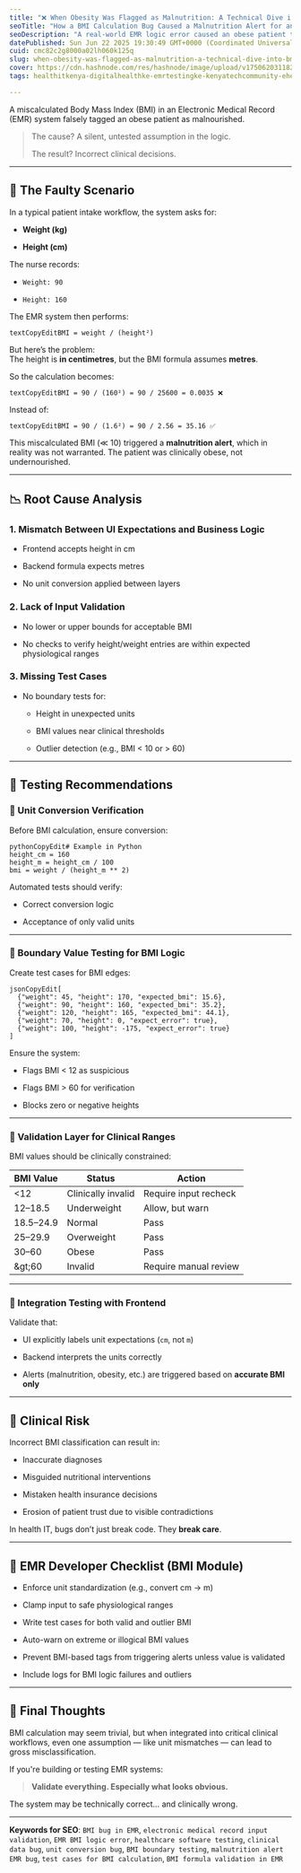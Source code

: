 ```yaml
---
title: "❌ When Obesity Was Flagged as Malnutrition: A Technical Dive into BMI Calculation Errors in EMRs"
seoTitle: "How a BMI Calculation Bug Caused a Malnutrition Alert for an Obese Pat"
seoDescription: "A real-world EMR logic error caused an obese patient to be flagged as malnourished due to a faulty BMI calculation. This blog explores key EMR testing lesso"
datePublished: Sun Jun 22 2025 19:30:49 GMT+0000 (Coordinated Universal Time)
cuid: cmc82c2g8000a02lh060k125q
slug: when-obesity-was-flagged-as-malnutrition-a-technical-dive-into-bmi-calculation-errors-in-emrs
cover: https://cdn.hashnode.com/res/hashnode/image/upload/v1750620311827/5d9f59e1-e3b2-497e-883f-14f71f46ecc4.png
tags: healthitkenya-digitalhealthke-emrtestingke-kenyatechcommunity-ehealthkenya

---
```


A miscalculated Body Mass Index (BMI) in an Electronic Medical Record (EMR) system falsely tagged an obese patient as malnourished.

> The cause? A silent, untested assumption in the logic.
> 
> The result? Incorrect clinical decisions.

---

## 🩻 The Faulty Scenario

In a typical patient intake workflow, the system asks for:

* **Weight (kg)**
    
* **Height (cm)**
    

The nurse records:

* `Weight: 90`
    
* `Height: 160`
    

The EMR system then performs:

```plaintext
textCopyEditBMI = weight / (height²)
```

But here’s the problem:  
The height is **in centimetres**, but the BMI formula assumes **metres**.

So the calculation becomes:

```plaintext
textCopyEditBMI = 90 / (160²) = 90 / 25600 = 0.0035 ❌
```

Instead of:

```plaintext
textCopyEditBMI = 90 / (1.6²) = 90 / 2.56 = 35.16 ✅
```

This miscalculated BMI (≪ 10) triggered a **malnutrition alert**, which in reality was not warranted. The patient was clinically obese, not undernourished.

---

## 📉 Root Cause Analysis

### 1\. **Mismatch Between UI Expectations and Business Logic**

* Frontend accepts height in cm
    
* Backend formula expects metres
    
* No unit conversion applied between layers
    

### 2\. **Lack of Input Validation**

* No lower or upper bounds for acceptable BMI
    
* No checks to verify height/weight entries are within expected physiological ranges
    

### 3\. **Missing Test Cases**

* No boundary tests for:
    
    * Height in unexpected units
        
    * BMI values near clinical thresholds
        
    * Outlier detection (e.g., BMI &lt; 10 or &gt; 60)
        

---

## 🧪 Testing Recommendations

### 🔹 Unit Conversion Verification

Before BMI calculation, ensure conversion:

```plaintext
pythonCopyEdit# Example in Python
height_cm = 160
height_m = height_cm / 100
bmi = weight / (height_m ** 2)
```

Automated tests should verify:

* Correct conversion logic
    
* Acceptance of only valid units
    

---

### 🔹 Boundary Value Testing for BMI Logic

Create test cases for BMI edges:

```plaintext
jsonCopyEdit[
  {"weight": 45, "height": 170, "expected_bmi": 15.6},
  {"weight": 90, "height": 160, "expected_bmi": 35.2},
  {"weight": 120, "height": 165, "expected_bmi": 44.1},
  {"weight": 70, "height": 0, "expect_error": true},
  {"weight": 100, "height": -175, "expect_error": true}
]
```

Ensure the system:

* Flags BMI &lt; 12 as suspicious
    
* Flags BMI &gt; 60 for verification
    
* Blocks zero or negative heights
    

---

### 🔹 Validation Layer for Clinical Ranges

BMI values should be clinically constrained:

| BMI Value | Status | Action |
| --- | --- | --- |
| &lt;12 | Clinically invalid | Require input recheck |
| 12–18.5 | Underweight | Allow, but warn |
| 18.5–24.9 | Normal | Pass |
| 25–29.9 | Overweight | Pass |
| 30–60 | Obese | Pass |
| \&gt;60 | Invalid | Require manual review |

---

### 🔹 Integration Testing with Frontend

Validate that:

* UI explicitly labels unit expectations (`cm`, not `m`)
    
* Backend interprets the units correctly
    
* Alerts (malnutrition, obesity, etc.) are triggered based on **accurate BMI only**
    

---

## 🚨 Clinical Risk

Incorrect BMI classification can result in:

* Inaccurate diagnoses
    
* Misguided nutritional interventions
    
* Mistaken health insurance decisions
    
* Erosion of patient trust due to visible contradictions
    

In health IT, bugs don’t just break code. They **break care**.

---

## 🧰 EMR Developer Checklist (BMI Module)

* Enforce unit standardization (e.g., convert cm → m)
    
* Clamp input to safe physiological ranges
    
* Write test cases for both valid and outlier BMI
    
* Auto-warn on extreme or illogical BMI values
    
* Prevent BMI-based tags from triggering alerts unless value is validated
    
* Include logs for BMI logic failures and outliers
    

---

## 🧠 Final Thoughts

BMI calculation may seem trivial, but when integrated into critical clinical workflows, even one assumption — like unit mismatches — can lead to gross misclassification.

If you're building or testing EMR systems:

> **Validate everything. Especially what looks obvious.**

The system may be technically correct… and clinically wrong.

---

**Keywords for SEO**: `BMI bug in EMR`, `electronic medical record input validation`, `EMR BMI logic error`, `healthcare software testing`, `clinical data bug`, `unit conversion bug`, `BMI boundary testing`, `malnutrition alert EMR bug`, `test cases for BMI calculation`, `BMI formula validation in EMR`